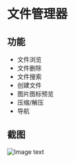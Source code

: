 # 文件管理器

## 功能
- 文件浏览
- 文件删除
- 文件搜索
- 创建文件
- 图片图标预览
- 压缩/解压
- 导航

## 截图
![Image text](https://raw.github.com/cereschen/repositpry/file-manager/main/screenshot.png)

